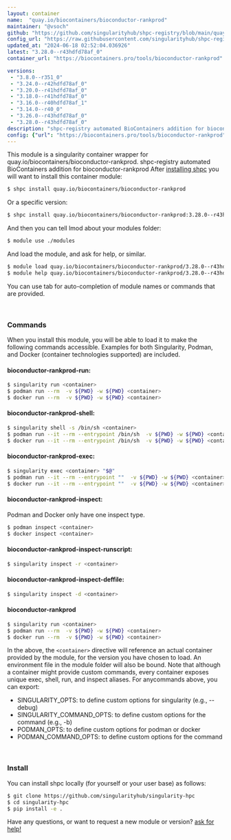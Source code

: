 ```yaml
---
layout: container
name:  "quay.io/biocontainers/bioconductor-rankprod"
maintainer: "@vsoch"
github: "https://github.com/singularityhub/shpc-registry/blob/main/quay.io/biocontainers/bioconductor-rankprod/container.yaml"
config_url: "https://raw.githubusercontent.com/singularityhub/shpc-registry/main/quay.io/biocontainers/bioconductor-rankprod/container.yaml"
updated_at: "2024-06-18 02:52:04.036926"
latest: "3.28.0--r43hdfd78af_0"
container_url: "https://biocontainers.pro/tools/bioconductor-rankprod"

versions:
 - "3.8.0--r351_0"
 - "3.24.0--r42hdfd78af_0"
 - "3.20.0--r41hdfd78af_0"
 - "3.18.0--r41hdfd78af_0"
 - "3.16.0--r40hdfd78af_1"
 - "3.14.0--r40_0"
 - "3.26.0--r43hdfd78af_0"
 - "3.28.0--r43hdfd78af_0"
description: "shpc-registry automated BioContainers addition for bioconductor-rankprod"
config: {"url": "https://biocontainers.pro/tools/bioconductor-rankprod", "maintainer": "@vsoch", "description": "shpc-registry automated BioContainers addition for bioconductor-rankprod", "latest": {"3.28.0--r43hdfd78af_0": "sha256:23cb4b52c498a7f4410de81ef403e4e589bc39681cedc64efcb89c37d77a423e"}, "tags": {"3.8.0--r351_0": "sha256:7e94f31b41cb4dbde87da84c44cb3e6f35f8580493cc006c21bfdb0c4195f484", "3.24.0--r42hdfd78af_0": "sha256:2efe64732ac923bff952677a0ade57e5e0ebb8c1052c956c58356ac17f46a9cf", "3.20.0--r41hdfd78af_0": "sha256:3319f7d21416a961432ebb7c53727c4b57f5e19153ecc303258da27829cc86cf", "3.18.0--r41hdfd78af_0": "sha256:0207736b0528cf55f465e32f0bb38e29e745c06dc37b04777652960e9215756c", "3.16.0--r40hdfd78af_1": "sha256:dd719bd9751b2857b21ef92213a50d1d8a2c3462a33326434b752d803f65cf6a", "3.14.0--r40_0": "sha256:c6f7f945d00a580a0760e036c2731f9647b0b3bd445645e4ec0886170b9d2e73", "3.26.0--r43hdfd78af_0": "sha256:6d7db716e3d22e9a976836c6d661ce47dd2879c5daa52036b11959f90dc7deb0", "3.28.0--r43hdfd78af_0": "sha256:23cb4b52c498a7f4410de81ef403e4e589bc39681cedc64efcb89c37d77a423e"}, "docker": "quay.io/biocontainers/bioconductor-rankprod"}
---
```


This module is a singularity container wrapper for quay.io/biocontainers/bioconductor-rankprod.
shpc-registry automated BioContainers addition for bioconductor-rankprod
After [installing shpc](#install) you will want to install this container module:


```bash
$ shpc install quay.io/biocontainers/bioconductor-rankprod
```

Or a specific version:

```bash
$ shpc install quay.io/biocontainers/bioconductor-rankprod:3.28.0--r43hdfd78af_0
```

And then you can tell lmod about your modules folder:

```bash
$ module use ./modules
```

And load the module, and ask for help, or similar.

```bash
$ module load quay.io/biocontainers/bioconductor-rankprod/3.28.0--r43hdfd78af_0
$ module help quay.io/biocontainers/bioconductor-rankprod/3.28.0--r43hdfd78af_0
```

You can use tab for auto-completion of module names or commands that are provided.

<br>

### Commands

When you install this module, you will be able to load it to make the following commands accessible.
Examples for both Singularity, Podman, and Docker (container technologies supported) are included.

#### bioconductor-rankprod-run:

```bash
$ singularity run <container>
$ podman run --rm  -v ${PWD} -w ${PWD} <container>
$ docker run --rm  -v ${PWD} -w ${PWD} <container>
```

#### bioconductor-rankprod-shell:

```bash
$ singularity shell -s /bin/sh <container>
$ podman run --it --rm --entrypoint /bin/sh  -v ${PWD} -w ${PWD} <container>
$ docker run --it --rm --entrypoint /bin/sh  -v ${PWD} -w ${PWD} <container>
```

#### bioconductor-rankprod-exec:

```bash
$ singularity exec <container> "$@"
$ podman run --it --rm --entrypoint ""  -v ${PWD} -w ${PWD} <container> "$@"
$ docker run --it --rm --entrypoint ""  -v ${PWD} -w ${PWD} <container> "$@"
```

#### bioconductor-rankprod-inspect:

Podman and Docker only have one inspect type.

```bash
$ podman inspect <container>
$ docker inspect <container>
```

#### bioconductor-rankprod-inspect-runscript:

```bash
$ singularity inspect -r <container>
```

#### bioconductor-rankprod-inspect-deffile:

```bash
$ singularity inspect -d <container>
```



#### bioconductor-rankprod

```bash
$ singularity run <container>
$ podman run --rm  -v ${PWD} -w ${PWD} <container>
$ docker run --rm  -v ${PWD} -w ${PWD} <container>
```


In the above, the `<container>` directive will reference an actual container provided
by the module, for the version you have chosen to load. An environment file in the
module folder will also be bound. Note that although a container
might provide custom commands, every container exposes unique exec, shell, run, and
inspect aliases. For anycommands above, you can export:

 - SINGULARITY_OPTS: to define custom options for singularity (e.g., --debug)
 - SINGULARITY_COMMAND_OPTS: to define custom options for the command (e.g., -b)
 - PODMAN_OPTS: to define custom options for podman or docker
 - PODMAN_COMMAND_OPTS: to define custom options for the command

<br>

### Install

You can install shpc locally (for yourself or your user base) as follows:

```bash
$ git clone https://github.com/singularityhub/singularity-hpc
$ cd singularity-hpc
$ pip install -e .
```

Have any questions, or want to request a new module or version? [ask for help!](https://github.com/singularityhub/singularity-hpc/issues)